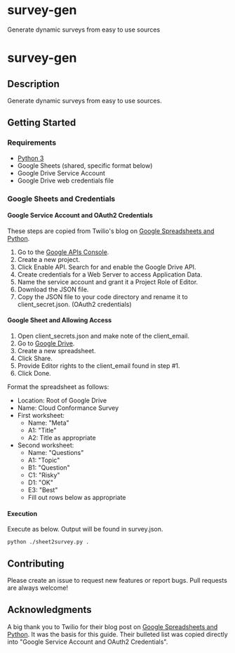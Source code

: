 # survey-gen
Generate dynamic surveys from easy to use sources
# survey-gen

## Description

Generate dynamic surveys from easy to use sources.

## Getting Started

### Requirements

* [Python 3](https://www.python.org/downloads/)
* Google Sheets (shared, specific format below)
* Google Drive Service Account
* Google Drive web credentials file

### Google Sheets and Credentials

#### Google Service Account and OAuth2 Credentials

These steps are copied from Twilio's blog on [Google Spreadsheets and Python](https://www.twilio.com/blog/2017/02/an-easy-way-to-read-and-write-to-a-google-spreadsheet-in-python.html).

1. Go to the [Google APIs Console](https://console.developers.google.com/).
2. Create a new project.
3. Click Enable API. Search for and enable the Google Drive API.
4. Create credentials for a Web Server to access Application Data.
5. Name the service account and grant it a Project Role of Editor.
6. Download the JSON file.
7. Copy the JSON file to your code directory and rename it to client_secret.json. (OAuth2 credentials)

#### Google Sheet and Allowing Access

1. Open client_secrets.json and make note of the client_email.
2. Go to [Google Drive](https://drive.google.com/).
3. Create a new spreadsheet.
4. Click Share.
5. Provide Editor rights to the client_email found in step #1.
6. Click Done.

Format the spreadsheet as follows:

* Location: Root of Google Drive
* Name: Cloud Conformance Survey
* First worksheet:
  * Name: "Meta"
  * A1: "Title"
  * A2: Title as appropriate
* Second worksheet:
  * Name: "Questions"
  * A1: "Topic"
  * B1: "Question"
  * C1: "Risky"
  * D1: "OK"
  * E3: "Best"
  * Fill out rows below as appropriate

#### Execution


Execute as below.  Output will be found in survey.json.

```
python ./sheet2survey.py .
```

## Contributing

Please create an issue to request new features or report bugs. Pull requests are always welcome!

## Acknowledgments

A big thank you to Twilio for their blog post on [Google Spreadsheets and Python](https://www.twilio.com/blog/2017/02/an-easy-way-to-read-and-write-to-a-google-spreadsheet-in-python.html).  It was the basis for this guide.  Their bulleted list was copied directly into "Google Service Account and OAuth2 Credentials".